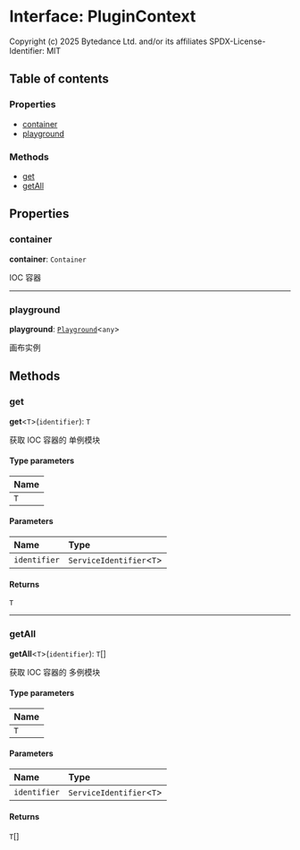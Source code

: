 # Interface: PluginContext

Copyright (c) 2025 Bytedance Ltd. and/or its affiliates
SPDX-License-Identifier: MIT

## Table of contents

### Properties

* [container](/en/auto-docs/playground-react/interfaces/PluginContext.md#container)
* [playground](/en/auto-docs/playground-react/interfaces/PluginContext.md#playground)

### Methods

* [get](/en/auto-docs/playground-react/interfaces/PluginContext.md#get)
* [getAll](/en/auto-docs/playground-react/interfaces/PluginContext.md#getall)

## Properties

### container

**container**: `Container`

IOC 容器

***

### playground

**playground**: [`Playground`](/en/auto-docs/playground-react/classes/Playground.md)<`any`>

画布实例

## Methods

### get

**get**<`T`>(`identifier`): `T`

获取 IOC 容器的 单例模块

#### Type parameters

| Name |
| :------ |
| `T` |

#### Parameters

| Name | Type |
| :------ | :------ |
| `identifier` | `ServiceIdentifier`<`T`> |

#### Returns

`T`

***

### getAll

**getAll**<`T`>(`identifier`): `T`\[]

获取 IOC 容器的 多例模块

#### Type parameters

| Name |
| :------ |
| `T` |

#### Parameters

| Name | Type |
| :------ | :------ |
| `identifier` | `ServiceIdentifier`<`T`> |

#### Returns

`T`\[]
